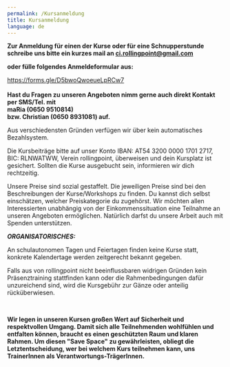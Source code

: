 ```yaml
---
permalink: /Kursanmeldung
title: Kursanmeldung
language: de
---
```

**Zur Anmeldung für einen der Kurse oder für eine Schnupperstunde schreibe uns bitte ein kurzes mail an ci.rollingpoint@gmail.com**

**oder fülle folgendes Anmeldeformular aus:**

<https://forms.gle/D5bwoQwoeueLpRCw7>\
\
**Hast du Fragen zu unseren Angeboten nimm gerne auch direkt Kontakt per SMS/Tel. mit**\
**maRia (0650 9510814)**\
**bzw. Christian (0650 8931081) auf.**

Aus verschiedensten Gründen verfügen wir über kein automatisches Bezahlsystem.

Die Kursbeiträge bitte auf unser Konto IBAN: AT54 3200 0000 1701 2717, BIC: RLNWATWW, Verein rollingpoint, überweisen und dein Kursplatz ist gesichert. Sollten die Kurse ausgebucht sein, informieren wir dich rechtzeitig.

Unsere Preise sind sozial gestaffelt. Die jeweiligen Preise sind bei den Beschreibungen der Kurse/Workshops zu finden. Du kannst dich selbst einschätzen, welcher Preiskategorie du zugehörst. Wir möchten allen Interessierten unabhängig von der Einkommenssituation eine Teilnahme an unseren Angeboten ermöglichen. Natürlich darfst du unsere Arbeit auch mit Spenden unterstützen.

***ORGANISATORISCHES:***

An schulautonomen Tagen und Feiertagen finden keine Kurse statt, konkrete Kalendertage werden zeitgerecht bekannt gegeben.

Falls aus von rollingpoint nicht beeinflussbaren widrigen Gründen kein Präsenztraining stattfinden kann oder die Rahmenbedingungen dafür unzureichend sind, wird die Kursgebühr zur Gänze oder anteilig rücküberwiesen.

&nbsp;

**Wir legen in unseren Kursen großen Wert auf Sicherheit und respektvollen Umgang. Damit sich alle Teilnehmenden wohlfühlen und entfalten können, braucht es einen geschützten Raum und klaren Rahmen. Um diesen "Save Space" zu  gewährleisten, obliegt die Letztentscheidung, wer bei welchem Kurs teilnehmen kann, uns TrainerInnen als Verantwortungs-TrägerInnen.**